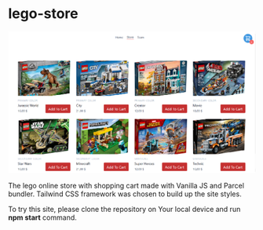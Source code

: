 # lego-store
![App Screenshot](/media/screenshot.png)

The lego online store with shopping cart made with Vanilla JS and Parcel bundler.
Tailwind CSS framework was chosen to build up the site styles.

To try this site, please clone the repository on Your local device and run **npm start** command.
